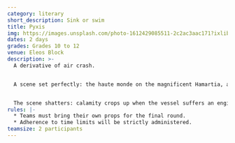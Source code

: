 ```yaml
---
category: literary
short_description: Sink or swim
title: Pyxis
img: https://images.unsplash.com/photo-1612429085511-2c2ac3aac171?ixlib=rb-4.0.3&ixid=M3wxMjA3fDB8MHxzZWFyY2h8Nnx8c2lua2luZ3xlbnwwfHwwfHx8MA%3D%3D&auto=format&fit=crop&w=900&q=60
dates: 2 days
grades: Grades 10 to 12
venue: Eleos Block
description: >-
  A derivative of air crash.


  A scene set perfectly: the haute monde on the magnificent Hamartia, a cruise ship with an endless buffet line and a stunning promenade. 


  The scene shatters: calamity crops up when the vessel suffers an engine failure and all but one lifeboat remains undamaged. Now, it’s everyone for themselves and true colours start to show. Can you persuade your way to survival or will your voice sink to the depths, soundless?
rules: |-
  * Teams must bring their own props for the final round.
  * Adherence to time limits will be strictly administered.
teamsize: 2 participants
---
```

